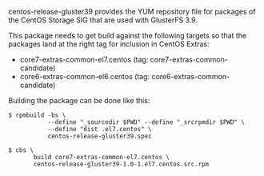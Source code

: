 centos-release-gluster39 provides the YUM repository file for packages of the
CentOS Storage SIG that are used with GlusterFS 3.9.

This package needs to get build against the following targets so that the
packages land at the right tag for inclusion in CentOS Extras:

 - core7-extras-common-el7.centos (tag: core7-extras-common-candidate)
 - core6-extras-common-el6.centos (tag: core6-extras-common-candidate)

Building the package can be done like this:


    $ rpmbuild -bs \
               --define "_sourcedir $PWD" --define "_srcrpmdir $PWD" \
               --define "dist .el7.centos" \
               centos-release-gluster39.spec

    $ cbs \
           build core7-extras-common-el7.centos \
           centos-release-gluster39-1.0-1.el7.centos.src.rpm

